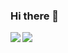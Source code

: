 ### Hi there 👋
<div>
  <img align="left" src="https://github-readme-stats.vercel.app/api/?username=chingQAQ&show_icons=true&theme=dark">
  <img align="left" src="https://github-readme-stats.vercel.app/api/top-langs/?username=chingQAQ&layout=compact&theme=dark">
</div>
<!--
**chingQAQ/chingQAQ** is a ✨ _special_ ✨ repository because its `README.md` (this file) appears on your GitHub profile.

Here are some ideas to get you started:

- 🔭 I’m currently working on ...
- 🌱 I’m currently learning ...
- 👯 I’m looking to collaborate on ...
- 🤔 I’m looking for help with ...
- 💬 Ask me about ...
- 📫 How to reach me: ...
- 😄 Pronouns: ...
- ⚡ Fun fact: ...
-->
